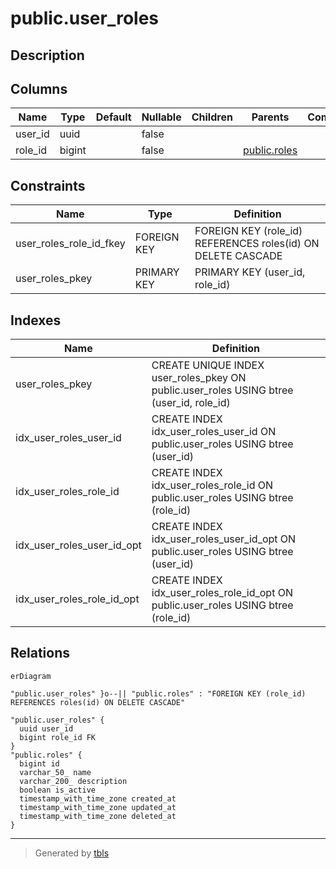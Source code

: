 # public.user_roles

## Description

## Columns

| Name | Type | Default | Nullable | Children | Parents | Comment |
| ---- | ---- | ------- | -------- | -------- | ------- | ------- |
| user_id | uuid |  | false |  |  |  |
| role_id | bigint |  | false |  | [public.roles](public.roles.md) |  |

## Constraints

| Name | Type | Definition |
| ---- | ---- | ---------- |
| user_roles_role_id_fkey | FOREIGN KEY | FOREIGN KEY (role_id) REFERENCES roles(id) ON DELETE CASCADE |
| user_roles_pkey | PRIMARY KEY | PRIMARY KEY (user_id, role_id) |

## Indexes

| Name | Definition |
| ---- | ---------- |
| user_roles_pkey | CREATE UNIQUE INDEX user_roles_pkey ON public.user_roles USING btree (user_id, role_id) |
| idx_user_roles_user_id | CREATE INDEX idx_user_roles_user_id ON public.user_roles USING btree (user_id) |
| idx_user_roles_role_id | CREATE INDEX idx_user_roles_role_id ON public.user_roles USING btree (role_id) |
| idx_user_roles_user_id_opt | CREATE INDEX idx_user_roles_user_id_opt ON public.user_roles USING btree (user_id) |
| idx_user_roles_role_id_opt | CREATE INDEX idx_user_roles_role_id_opt ON public.user_roles USING btree (role_id) |

## Relations

```mermaid
erDiagram

"public.user_roles" }o--|| "public.roles" : "FOREIGN KEY (role_id) REFERENCES roles(id) ON DELETE CASCADE"

"public.user_roles" {
  uuid user_id
  bigint role_id FK
}
"public.roles" {
  bigint id
  varchar_50_ name
  varchar_200_ description
  boolean is_active
  timestamp_with_time_zone created_at
  timestamp_with_time_zone updated_at
  timestamp_with_time_zone deleted_at
}
```

---

> Generated by [tbls](https://github.com/k1LoW/tbls)
